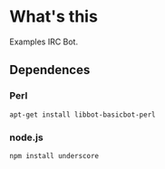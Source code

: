 # What's this
Examples IRC Bot.

## Dependences
### Perl
    apt-get install libbot-basicbot-perl
### node.js 
    npm install underscore
